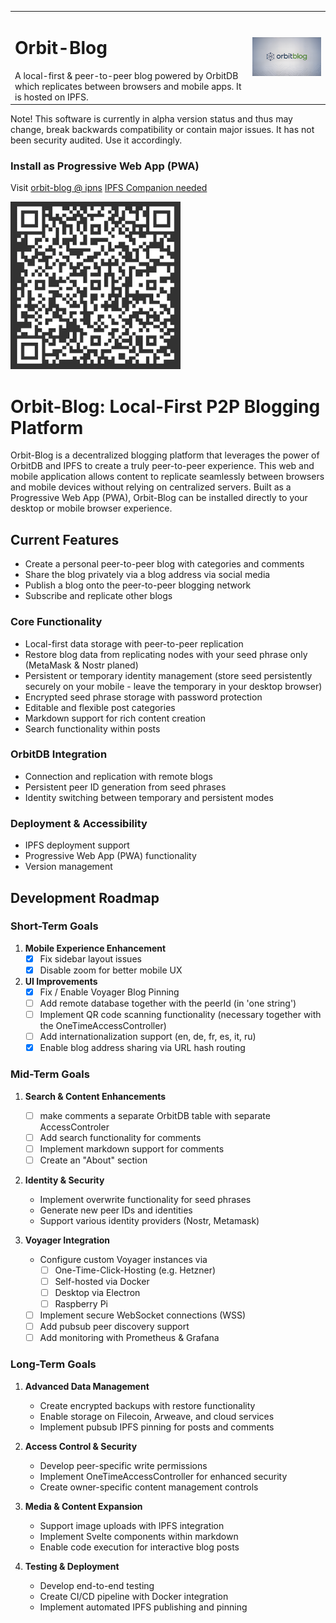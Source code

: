 <table border="0" cellspacing="0" cellpadding="0">
  <tr>
      <td>
      <h1>Orbit-Blog</h1>A local-first & peer-to-peer blog powered by OrbitDB which replicates between browsers and mobile apps. It is hosted on IPFS.</td>
    <td><img src="./public/orbitbloglogo-700.png" width="300" alt="Orbit Blog Logo"></td>
  </tr>
</table>
Note! This software is currently in alpha version status and thus may change, break backwards compatibility or contain major issues. It has not been security audited. Use it accordingly.

### Install as Progressive Web App (PWA)

Visit [orbit-blog @ ipns](ipns://k51qzi5uqu5djjnnjgtviql86f19isjyz6azhw48ovgn22m6otstezp2ngfs8g) [IPFS Companion needed](https://docs.ipfs.tech/install/ipfs-companion/)

[![QR Code to PWA](/public/ipns.dweb.link.png)](https://k51qzi5uqu5djjnnjgtviql86f19isjyz6azhw48ovgn22m6otstezp2ngfs8g.ipns.dweb.link/)

# Orbit-Blog: Local-First P2P Blogging Platform

Orbit-Blog is a decentralized blogging platform that leverages the power of OrbitDB and IPFS to create a truly peer-to-peer experience. This web and mobile application allows content to replicate seamlessly between browsers and mobile devices without relying on centralized servers. Built as a Progressive Web App (PWA), Orbit-Blog can be installed directly to your desktop or mobile browser experience.

## Current Features
- Create a personal peer-to-peer blog with categories and comments
- Share the blog privately via a blog address via social media 
- Publish a blog onto the peer-to-peer blogging network 
- Subscribe and replicate other blogs 

### Core Functionality
- Local-first data storage with peer-to-peer replication
- Restore blog data from replicating nodes with your seed phrase only (MetaMask & Nostr planed)
- Persistent or temporary identity management (store seed persistently securely on your mobile - leave the temporary in your desktop browser)
- Encrypted seed phrase storage with password protection
- Editable and flexible post categories
- Markdown support for rich content creation
- Search functionality within posts

### OrbitDB Integration
- Connection and replication with remote blogs
- Persistent peer ID generation from seed phrases
- Identity switching between temporary and persistent modes

### Deployment & Accessibility
- IPFS deployment support
- Progressive Web App (PWA) functionality
- Version management

## Development Roadmap

### Short-Term Goals
1. **Mobile Experience Enhancement**
   - [x] Fix sidebar layout issues
   - [x] Disable zoom for better mobile UX

2. **UI Improvements**
   - [x] Fix / Enable Voyager Blog Pinning
   - [ ] Add remote database together with the peerId (in 'one string')
   - [ ] Implement QR code scanning functionality (necessary together with the OneTimeAccessController)
   - [ ] Add internationalization support (en, de, fr, es, it, ru)
   - [x] Enable blog address sharing via URL hash routing

### Mid-Term Goals
1. **Search & Content Enhancements**
   - [ ] make comments a separate OrbitDB table with separate AccessControler
   - [ ] Add search functionality for comments
   - [ ] Implement markdown support for comments
   - [ ] Create an "About" section

2. **Identity & Security**
   - Implement overwrite functionality for seed phrases
   - Generate new peer IDs and identities
   - Support various identity providers (Nostr, Metamask)

3. **Voyager Integration**
   - Configure custom Voyager instances via 
      - [ ] One-Time-Click-Hosting (e.g. Hetzner)
      - [ ] Self-hosted via Docker
      - [ ] Desktop via Electron 
      - [ ] Raspberry Pi
   - [ ] Implement secure WebSocket connections (WSS)
   - [ ] Add pubsub peer discovery support
   - [ ] Add monitoring with Prometheus & Grafana

### Long-Term Goals
1. **Advanced Data Management**
   - Create encrypted backups with restore functionality
   - Enable storage on Filecoin, Arweave, and cloud services
   - Implement pubsub IPFS pinning for posts and comments

2. **Access Control & Security**
   - Develop peer-specific write permissions
   - Implement OneTimeAccessController for enhanced security
   - Create owner-specific content management controls

3. **Media & Content Expansion**
   - Support image uploads with IPFS integration
   - Implement Svelte components within markdown
   - Enable code execution for interactive blog posts

4. **Testing & Deployment**
   - Develop end-to-end testing
   - Create CI/CD pipeline with Docker integration
   - Implement automated IPFS publishing and pinning